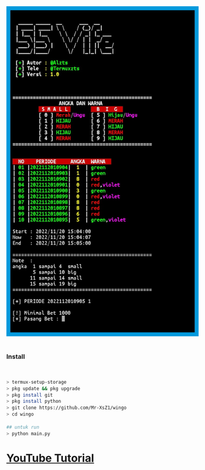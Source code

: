 <img src="https://github.com/Mr-XsZ1/wingo/blob/main/ss/termux-wingo.jpg"/>
<br><br>
<h3>Install</h3><br>

```bash
> termux-setup-storage
> pkg update && pkg upgrade
> pkg install git
> pkg install python
> git clone https://github.com/Mr-XsZ1/wingo
> cd wingo

## untuk run
> python main.py
```

<h1><a href ="https://www.youtube.com/channel/UCCfbokcjUPrLyU014tuc4SA">YouTube Tutorial</a></h1>
